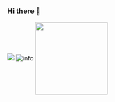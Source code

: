 ### Hi there 👋
![](https://visitor-badge.glitch.me/badge?page_id=we0091234.readme)
![info](https://github-readme-stats.vercel.app/api?username=we0091234&show_icons=true&count_private=true&hide=prs&theme=default_repocard)
<a href="https://github.com/koi2000?tab=repositories">
  <img align="center" height = "167" src="https://github-readme-stats.vercel.app/api/top-langs/?username=koi2000&count_private=true&layout=compact&theme=dark&hide=html,css" />
</a>
